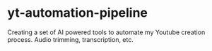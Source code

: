 # yt-automation-pipeline
Creating a set of AI powered tools to automate my Youtube creation process. Audio trimming, transcription, etc.
